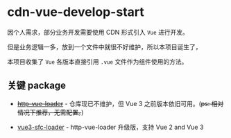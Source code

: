 # cdn-vue-develop-start

因个人需求，部分业务开发需要使用 CDN 形式引入 `Vue` 进行开发。

但是业务逻辑一多，放到一个文件中就很不好维护，所以本项目诞生了，

本项目收集了 `Vue` 各版本直接引用 `.vue` 文件作为组件使用的方法。

## 关键 package

- [~~http-vue-loader~~](https://github.com/FranckFreiburger/http-vue-loader) - 仓库现已不维护，但 Vue 3 之前版本依旧可用。(~~ps: 相对情况下推荐，无需配置。~~)

- [vue3-sfc-loader](https://github.com/FranckFreiburger/vue3-sfc-loader) - http-vue-loader 升级版，支持 Vue 2 and Vue 3
